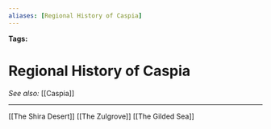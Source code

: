 ```yaml
---
aliases: [Regional History of Caspia]
---
```


**Tags:** 
# Regional History of Caspia
*See also:* [[Caspia]]
___
[[The Shira Desert]]
[[The Zulgrove]]
[[The Gilded Sea]]
